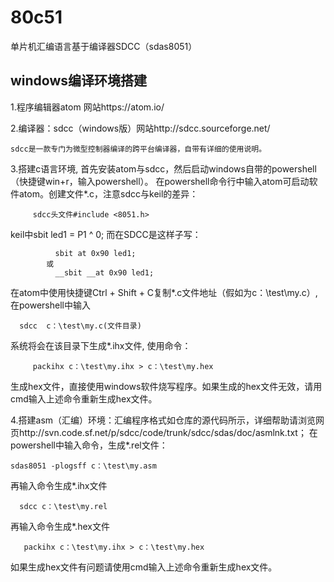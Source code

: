 # 80c51
单片机汇编语言基于编译器SDCC（sdas8051）

## windows编译环境搭建
  1.程序编辑器atom 网站https://atom.io/
  
  2.编译器：sdcc（windows版）网站http://sdcc.sourceforge.net/
  
    sdcc是一款专门为微型控制器编译的跨平台编译器，自带有详细的使用说明。
    
  3.搭建c语言环境,
     首先安装atom与sdcc，然后启动windows自带的powershell（快捷键win+r，输入powershell）。
  在powershell命令行中输入atom可启动软件atom。创建文件*.c，注意sdcc与keil的差异：
         
         sdcc头文件#include <8051.h>
   keil中sbit led1 = P1 ^ 0; 而在SDCC是这样子写： 
              
              sbit at 0x90 led1; 
            或 
              __sbit __at 0x90 led1;
          
   在atom中使用快捷键Ctrl + Shift + C复制*.c文件地址（假如为c：\test\my.c）,
   在powershell中输入
                          
      sdcc  c：\test\my.c(文件目录)  
   系统将会在该目录下生成*.ihx文件,
   使用命令：
                          
         packihx c：\test\my.ihx > c：\test\my.hex
           
   生成hex文件，直接使用windows软件烧写程序。如果生成的hex文件无效，请用cmd输入上述命令重新生成hex文件。
   
  4.搭建asm（汇编）环境：汇编程序格式如仓库的源代码所示，详细帮助请浏览网页http://svn.code.sf.net/p/sdcc/code/trunk/sdcc/sdas/doc/asmlnk.txt；
  在powershell中输入命令，生成*.rel文件：
  
    sdas8051 -plogsff c：\test\my.asm
  再输入命令生成*.ihx文件
      
      sdcc c：\test\my.rel
  再输入命令生成*.hex文件

       packihx c：\test\my.ihx > c：\test\my.hex
  如果生成hex文件有问题请使用cmd输入上述命令重新生成hex文件。

